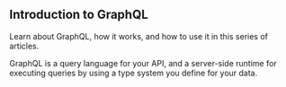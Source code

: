 
## Introduction to GraphQL

Learn about GraphQL, how it works, and how to use it in this series of articles. 

GraphQL is a query language for your API, 
and a server-side runtime for executing queries by using a type system you define for your data. 




